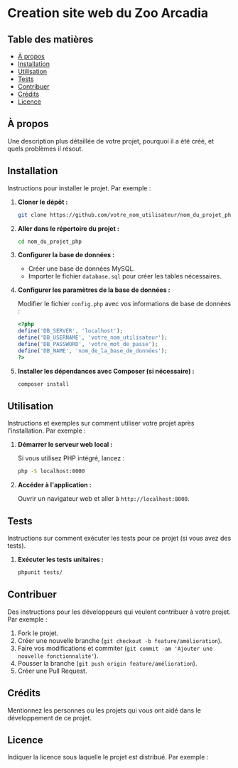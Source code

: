 # Creation site web du Zoo Arcadia


## Table des matières

- [À propos](#à-propos)
- [Installation](#installation)
- [Utilisation](#utilisation)
- [Tests](#tests)
- [Contribuer](#contribuer)
- [Crédits](#crédits)
- [Licence](#licence)

## À propos

Une description plus détaillée de votre projet, pourquoi il a été créé, et quels problèmes il résout.

## Installation

Instructions pour installer le projet. Par exemple :

1. **Cloner le dépôt :**

    ```bash
    git clone https://github.com/votre_nom_utilisateur/nom_du_projet_php.git
    ```

2. **Aller dans le répertoire du projet :**

    ```bash
    cd nom_du_projet_php
    ```

3. **Configurer la base de données :**

    - Créer une base de données MySQL.
    - Importer le fichier `database.sql` pour créer les tables nécessaires.

4. **Configurer les paramètres de la base de données :**

    Modifier le fichier `config.php` avec vos informations de base de données :

    ```php
    <?php
    define('DB_SERVER', 'localhost');
    define('DB_USERNAME', 'votre_nom_utilisateur');
    define('DB_PASSWORD', 'votre_mot_de_passe');
    define('DB_NAME', 'nom_de_la_base_de_données');
    ?>
    ```

5. **Installer les dépendances avec Composer (si nécessaire) :**

    ```bash
    composer install
    ```

## Utilisation

Instructions et exemples sur comment utiliser votre projet après l'installation. Par exemple :

1. **Démarrer le serveur web local :**

    Si vous utilisez PHP intégré, lancez :

    ```bash
    php -S localhost:8000
    ```

2. **Accéder à l'application :**

    Ouvrir un navigateur web et aller à `http://localhost:8000`.

## Tests

Instructions sur comment exécuter les tests pour ce projet (si vous avez des tests).

1. **Exécuter les tests unitaires :**

    ```bash
    phpunit tests/
    ```

## Contribuer

Des instructions pour les développeurs qui veulent contribuer à votre projet. Par exemple :

1. Fork le projet.
2. Créer une nouvelle branche (`git checkout -b feature/amélioration`).
3. Faire vos modifications et commiter (`git commit -am 'Ajouter une nouvelle fonctionnalité'`).
4. Pousser la branche (`git push origin feature/amélioration`).
5. Créer une Pull Request.

## Crédits

Mentionnez les personnes ou les projets qui vous ont aidé dans le développement de ce projet.

## Licence

Indiquer la licence sous laquelle le projet est distribué. Par exemple :


